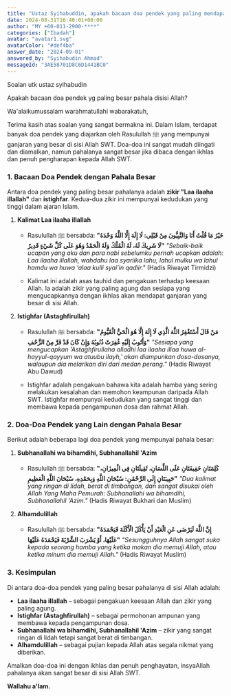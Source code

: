 ```yaml
---
title: "Ustaz Syihabuddin, apakah bacaan doa pendek yang paling mendapat ganjaran tinggi di sisi Allah?"
date: 2024-08-31T16:40:01+08:00
author: "MY +60-011-2900-****"
categories: ["Ibadah"]
avatar: "avatar1.svg"
avatarColor: "#def4ba"
answer_date: "2024-09-01"
answered_by: "Syihabudin Ahmad"
messageId: "3AE58701D8C6D1441BC0"
---
```


Soalan utk ustaz syihabudin 

Apakah bacaan doa pendek yg paling besar pahala disisi Allah?

<!--more-->

Wa'alaikumussalam warahmatullahi wabarakatuh,

Terima kasih atas soalan yang sangat bermakna ini. Dalam Islam, terdapat banyak doa pendek yang diajarkan oleh Rasulullah ﷺ yang mempunyai ganjaran yang besar di sisi Allah SWT. Doa-doa ini sangat mudah diingati dan diamalkan, namun pahalanya sangat besar jika dibaca dengan ikhlas dan penuh pengharapan kepada Allah SWT.

### 1. **Bacaan Doa Pendek dengan Pahala Besar**

Antara doa pendek yang paling besar pahalanya adalah **zikir "Laa ilaaha illallah"** dan **istighfar**. Kedua-dua zikir ini mempunyai kedudukan yang tinggi dalam ajaran Islam.

1. **Kalimat Laa ilaaha illallah**
   - Rasulullah ﷺ bersabda:
     **"خَيْرُ مَا قُلْتُ أَنَا وَالنَّبِيُّونَ مِنْ قَبْلِي: لَا إِلَهَ إِلَّا اللَّهُ وَحْدَهُ لَا شَرِيكَ لَهُ، لَهُ الْمُلْكُ وَلَهُ الْحَمْدُ وَهُوَ عَلَى كُلِّ شَيْءٍ قَدِيرٌ"**
     _"Sebaik-baik ucapan yang aku dan para nabi sebelumku pernah ucapkan adalah: Laa ilaaha illallah, wahdahu laa syariika lahu, lahul mulku wa lahul hamdu wa huwa ‘alaa kulli syai’in qadiir."_
     (Hadis Riwayat Tirmidzi)

   - Kalimat ini adalah asas tauhid dan pengakuan terhadap keesaan Allah. Ia adalah zikir yang paling agung dan sesiapa yang mengucapkannya dengan ikhlas akan mendapat ganjaran yang besar di sisi Allah.

2. **Istighfar (Astaghfirullah)**
   - Rasulullah ﷺ bersabda:
     **"مَنْ قَالَ أَسْتَغْفِرُ اللَّهَ الَّذِي لَا إِلَهَ إِلَّا هُوَ الْحَيُّ الْقَيُّومُ وَأَتُوبُ إِلَيْهِ غُفِرَتْ ذُنُوبُهُ وَإِنْ كَانَ قَدْ فَرَّ مِنْ الزَّحْفِ"**
     _"Sesiapa yang mengucapkan 'Astaghfirullaha alladhi laa ilaaha illaa huwa al-hayyul-qayyum wa atuubu ilayh,' akan diampunkan dosa-dosanya, walaupun dia melarikan diri dari medan perang."_
     (Hadis Riwayat Abu Dawud)

   - Istighfar adalah pengakuan bahawa kita adalah hamba yang sering melakukan kesalahan dan memohon keampunan daripada Allah SWT. Istighfar mempunyai kedudukan yang sangat tinggi dan membawa kepada pengampunan dosa dan rahmat Allah.

### 2. **Doa-Doa Pendek yang Lain dengan Pahala Besar**

Berikut adalah beberapa lagi doa pendek yang mempunyai pahala besar:

1. **Subhanallahi wa bihamdihi, Subhanallahil 'Azim**
   - Rasulullah ﷺ bersabda:
     **"كَلِمَتَانِ خَفِيفَتَانِ عَلَى اللِّسَانِ، ثَقِيلَتَانِ فِي الْمِيزَانِ، حَبِيبَتَانِ إِلَى الرَّحْمَٰنِ: سُبْحَانَ اللَّهِ وَبِحَمْدِهِ، سُبْحَانَ اللَّهِ الْعَظِيمِ"**
     _"Dua kalimat yang ringan di lidah, berat di timbangan, dan sangat disukai oleh Allah Yang Maha Pemurah: Subhanallahi wa bihamdihi, Subhanallahil 'Azim."_
     (Hadis Riwayat Bukhari dan Muslim)

2. **Alhamdulillah**
   - Rasulullah ﷺ bersabda:
     **"إِنَّ اللَّهَ لَيَرْضَى عَنِ الْعَبْدِ أَنْ يَأْكُلَ الْأَكْلَةَ فَيَحْمَدَهُ عَلَيْهَا، أَوْ يَشْرَبَ الشَّرْبَةَ فَيَحْمَدَهُ عَلَيْهَا"**
     _"Sesungguhnya Allah sangat suka kepada seorang hamba yang ketika makan dia memuji Allah, atau ketika minum dia memuji Allah."_
     (Hadis Riwayat Muslim)

### 3. **Kesimpulan**

Di antara doa-doa pendek yang paling besar pahalanya di sisi Allah adalah:

- **Laa ilaaha illallah** – sebagai pengakuan keesaan Allah dan zikir yang paling agung.
- **Istighfar (Astaghfirullah)** – sebagai permohonan ampunan yang membawa kepada pengampunan dosa.
- **Subhanallahi wa bihamdihi, Subhanallahil 'Azim** – zikir yang sangat ringan di lidah tetapi sangat berat di timbangan.
- **Alhamdulillah** – sebagai pujian kepada Allah atas segala nikmat yang diberikan.

Amalkan doa-doa ini dengan ikhlas dan penuh penghayatan, insyaAllah pahalanya akan sangat besar di sisi Allah SWT.

**Wallahu a'lam.**
